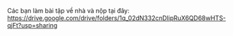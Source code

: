Các bạn làm bài tập về nhà và nộp tại đây: https://drive.google.com/drive/folders/1q_02dN332cnDIipRuX6QD68wHTS-qjFt?usp=sharing
